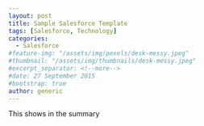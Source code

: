 ```yaml
---
layout: post
title: Sample Salesforce Template
tags: [Salesforce, Technology]
categories:
  - Salesforce
#feature-img: "/assets/img/pexels/desk-messy.jpeg"
#thumbnail: "/assets/img/thumbnails/desk-messy.jpeg"
#excerpt_separator: <!--more-->
#date: 27 September 2015
#bootstrap: true
author: generic
---
```

This shows in the summary
